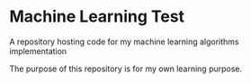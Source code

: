 # Machine Learning Test
A repository hosting code for my machine learning algorithms implementation

The purpose of this repository is for my own learning purpose.
